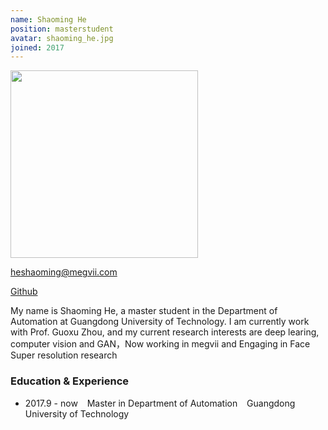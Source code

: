 ```yaml
---
name: Shaoming He
position: masterstudent 
avatar: shaoming_he.jpg 
joined: 2017
---
```


<!-- 
name: 你的名字 
position: 博士生写 phdstudent, 硕士生写 masterstudent, 本科生写 undergraduatestudent
ç: 个人正面照的名字，发给我时那张图片要对应着这个名字，如jinshi_yu.png
joined: 加入实验室年份
 -->

<!-- (不用管，也不要删 -->

<img width="300" src="{{site.baseurl}}/images/people/{{page.avatar}}" data-action="zoom">

<!-- 你们的邮箱，自行替换 -->
<i class="fa fa-envelope-o"></i> heshaoming@megvii.com <br> 

<!-- 将githubname改成你的github的name, 不写的话，可以删掉它 -->
<a href="https://github.com/shaominghe"><i class="fa fa-github"></i> Github</a>

<!-- 个人简介，好好写 -->
My name is Shaoming He, a master student in the Department of Automation at Guangdong University of Technology. I am currently work with Prof. Guoxu Zhou, and my current research interests are deep learing, computer vision and GAN，Now working in megvii and Engaging in Face Super resolution research


<!-- 学习及经历等： -->
### Education & Experience

- 2017.9 - now &ensp; Master in Department of Automation &ensp; Guangdong University of Technology



<!-- 
P.S. 
1. 这个文件的文件名要改成 mingzi_xingshi.md 的格式
2. 你的个人正面照要裁剪成正方形，即图片的像素大小为600x600 或者800x800等 
-->
